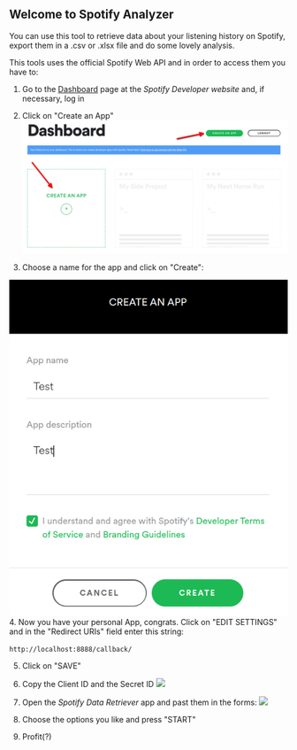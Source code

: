 ## Welcome to Spotify Analyzer

You can use this tool to retrieve data about your listening history on Spotify, export them in a .csv or .xlsx file and do some lovely analysis.

This tools uses the official Spotify Web API and in order to access them you have to:

1. Go to the [Dashboard](https://developer.spotify.com/dashboard/login) page at the *Spotify Developer website* and, if necessary, log in

2. Click on "Create an App"
![](imgs/create_app.png)

3. Choose a name for the app and click on "Create":

![](imgs/20220211-184747.png)
4.  Now you have your personal App, congrats. Click on "EDIT SETTINGS" and in the "Redirect URIs" field enter this string: 

```http://localhost:8888/callback/```

5. Click on "SAVE"

6. Copy the Client ID and the Secret ID
![](imgs/20220211-185711.png) 

7. Open the *Spotify Data Retriever* app and past them in the forms:
![](imgs/20220211-185826.png) 

8. Choose the options you like and press "START"

9. Profit(?)